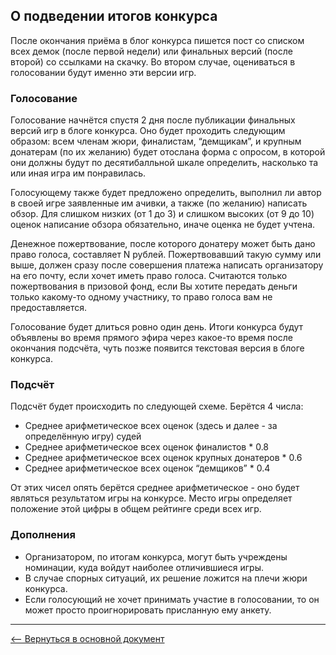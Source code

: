 ## О подведении итогов конкурса

После окончания приёма в блог конкурса пишется пост со списком всех демок (после первой недели) или финальных версий (после второй) со ссылками на скачку. Во втором случае, оцениваться в голосовании будут именно эти версии игр.

### Голосование
Голосование начнётся спустя 2 дня после публикации финальных версий игр в блоге конкурса. Оно будет проходить следующим образом: всем членам жюри, финалистам, “демщикам”, и крупным донатерам (по их желанию) будет отослана форма с опросом, в которой они должны будут по десятибалльной шкале определить, насколько та или иная игра им понравилась.

Голосующему также будет предложено определить, выполнил ли автор в своей игре заявленные им ачивки, а также (по желанию) написать обзор. Для слишком низких (от 1 до 3) и слишком высоких (от 9 до 10) оценок написание обзора обязательно, иначе оценка не будет учтена.

Денежное пожертвование, после которого донатеру может быть дано право голоса, составляет N рублей. Пожертвовавший такую сумму или выше, должен сразу после совершения платежа написать организатору на его почту, если хочет иметь право голоса. Считаются только пожертвования в призовой фонд, если Вы хотите передать деньги только какому-то одному участнику, то право голоса вам не предоставляется.

Голосование будет длиться ровно один день. Итоги конкурса будут объявлены во время прямого эфира через какое-то время после окончания подсчёта, чуть позже появится текстовая версия в блоге конкурса.

### Подсчёт
Подсчёт будет происходить по следующей схеме. Берётся 4 числа:   

* Среднее арифметическое всех оценок (здесь и далее - за определённую игру) судей
* Среднее арифметическое всех оценок финалистов * 0.8
* Среднее арифметическое всех оценок крупных донатеров * 0.6
* Среднее арифметическое всех оценок “демщиков” * 0.4

От этих чисел опять берётся среднее арифметическое - оно будет являться результатом игры на конкурсе. Место игры определяет положение этой цифры в общем рейтинге среди всех игр.

### Дополнения
* Организатором, по итогам конкурса, могут быть учреждены номинации, куда войдут наиболее отличившиеся игры.
* В случае спорных ситуаций, их решение ложится на плечи жюри конкурса.
* Если голосующий не хочет принимать участие в голосовании, то он может просто проигнорировать присланную ему анкету.

---
[&#10229; Вернуться в основной документ](main.md)
